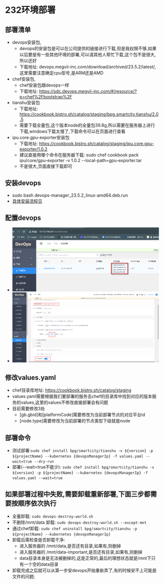 # 232环境部署
  ## 部署清单
  - devops安装包,[](/pkg/devops-manager_23.5.2_linux-amd64.deb.run)
    - devops的安装包是可以在公司提供的链接进行下载,但是我权限不够,如果以后要是有一些其他环境的部署,可以请其他人帮忙下载,这个包不是很大,所以还好
    - 下载地址: devops.megvii-inc.com/download/archived/23.5.2/latest/,这里需要注意确定cpu型号,是ARM还是AMD
  - chef安装包,[](/pkg/bistro-bootstrap-v1.7.2.run)
    - chef安装包跟devops一样
    - 下载地址: https://sdc.devops.megvii-inc.com/#/resource/?p=chef%2Fbootstrap%2F
  - tianshu安装包
    - 下载地址: https://cookbook.bistro.sh/catalog/staging/bpg.smartcity.tianshu/2.0.5
    - 需要下载全量包,这个版本node的全量包39.8g,所以需要在服务器上进行下载,windows下载太慢了,下载命令可以在页面进行查看
  - ipu.core.gpu-exporter安装包
    - 下载地址: https://cookbook.bistro.sh/catalog/staging/ipu.core.gpu-exporter/1.0.2
    - 建议直接用哪个命令在服务器下载: sudo chef cookbook pack ipu/core/gpu-exporter -v 1.0.2 --local-path=gpu-exporter.tar
    - 不是很大,页面直接下载即可

  ## 安装devops
  - sudo bash devops-manager_23.5.2_linux-amd64.deb.run
  - [具体安装流程见](/videos/devops部署视频.mp4)

  ## 配置devops
  - ![节点打标签: aipaas,aisaas,iot-main,model,es,mongo,mariadb,viid,kafka,gsp,nifi,redis](../imgs/节点打标签.png)
  - ![集群配置](../imgs/集群配置.png)

  ## 修改values.yaml
  - chef目录库地址: https://cookbook.bistro.sh/catalog/staging
  - values.yaml需要根据我们要部署的服务去chef的目录库中找到对应的版本服务的values,这里的values不修改直接部署会有问题
  - 目前需要修改3处
    - [gb.gbid]和[platformCode]需要修改为当前部署节点的对应平台id
    - [node.type]需要修改为当前部署的节点类型下级就是node

  ## 部署命令
  - 测试部署:`sudo chef install bpg/smartcity/tianshu -v ${version} -p ${projectName} --kubernetes {devopsManagerIp} -f values.yaml --wait=true --dry-run`
  - 部署(--wait=true不能少): `sudo chef install bpg/smartcity/tianshu -v ${version} -p ${projectName} --kubernetes {devopsManagerIp} -f values.yaml --wait=true`

  ## 如果部署过程中失败,需要卸载重新部署,下面三步都需要按顺序依次执行
  - 全量卸载: `sudo devops-destroy-world.sh`
  - 不删除/mnt/data 卸载: `sudo devops-destroy-world.sh --except-mnt`
  - 通过chef卸载: `sudo chef uninstall bpg/smartcity/tianshu -p ${projectName} --kubernetes {devopsManagerIp}`
  - 卸载后需检查是否卸载干净:
    - 进入服务器的 /mnt/data,是否还有目录,如果有,则删掉
    - 进入服务器的 /mnt/data-important,是否还有目录,如果有,则删掉
    - data目录本身是无法被删掉的,这是正常的,最后的理想状态就是/mnt下只有一个空的data目录
  - 卸载完成之后就可以从第一步安devops开始重新弄了,有的时候安不上可能是文件的问题;